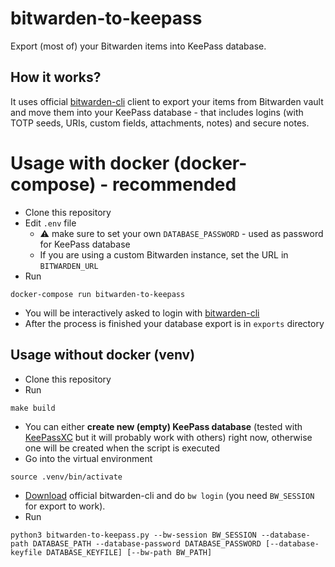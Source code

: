 # bitwarden-to-keepass
Export (most of) your Bitwarden items into KeePass database.

## How it works?
It uses official [bitwarden-cli](https://bitwarden.com/help/article/cli/) client to export your items from Bitwarden vault and move them into your KeePass database - that includes logins (with TOTP seeds, URIs, custom fields, attachments, notes) and secure notes.

# Usage with docker (docker-compose) - recommended
- Clone this repository
- Edit `.env` file
  - ⚠️ make sure to set your own `DATABASE_PASSWORD` - used as password for KeePass database
  - If you are using a custom Bitwarden instance, set the URL in `BITWARDEN_URL`
- Run
```
docker-compose run bitwarden-to-keepass
```
- You will be interactively asked to login with [bitwarden-cli](https://bitwarden.com/help/article/cli/)
- After the process is finished your database export is in `exports` directory

## Usage without docker (venv)
- Clone this repository
- Run
```
make build
```
- You can either **create new (empty) KeePass database** (tested with [KeePassXC](https://github.com/keepassxreboot/keepassxc) but it will probably work with others) right now, otherwise one will be created when the script is executed
- Go into the virtual environment
```
source .venv/bin/activate
```
- [Download](https://bitwarden.com/help/article/cli/#download-and-install) official bitwarden-cli and do `bw login` (you need `BW_SESSION` for export to work).
- Run
```
python3 bitwarden-to-keepass.py --bw-session BW_SESSION --database-path DATABASE_PATH --database-password DATABASE_PASSWORD [--database-keyfile DATABASE_KEYFILE] [--bw-path BW_PATH]
```
